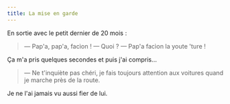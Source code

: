 ```yaml
---
title: La mise en garde
---
```


En sortie avec le petit dernier de 20 mois :

> — Pap'a, pap'a, facìon !
> — Quoi ?
> — Pap'a facìon la youte 'ture !

Ça m'a pris quelques secondes et puis j'ai compris...

> — Ne t'inquiète pas chéri, je fais toujours attention aux voitures quand je marche près de la route.

Je ne l'ai jamais vu aussi fier de lui.
